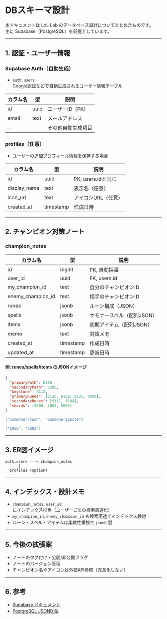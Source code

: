 # DBスキーマ設計

本ドキュメントは LoL Lab のデータベース設計についてまとめたものです。  
主に Supabase（PostgreSQL）を前提としています。

---

## 1. 認証・ユーザー情報

### Supabase Auth（自動生成）

- `auth.users`  
  Google認証などで自動生成されるユーザー情報テーブル

| カラム名      | 型      | 説明                |
| ------------- | ------- | ------------------- |
| id            | uuid    | ユーザーID（PK）    |
| email         | text    | メールアドレス      |
| ...           |         | その他自動生成項目  |

### profiles（任意）

- ユーザーの追加プロフィール情報を保存する場合

| カラム名      | 型         | 説明                |
| ------------- | ---------- | ------------------- |
| id            | uuid       | PK, users.idと同じ  |
| display_name  | text       | 表示名（任意）      |
| icon_url      | text       | アイコンURL（任意） |
| created_at    | timestamp  | 作成日時            |

---

## 2. チャンピオン対策ノート

### champion_notes

| カラム名            | 型         | 説明                          |
| ------------------- | ---------- | ----------------------------- |
| id                  | bigint     | PK, 自動採番                  |
| user_id             | uuid       | FK, users.id                  |
| my_champion_id      | text       | 自分のチャンピオンID          |
| enemy_champion_id   | text       | 相手のチャンピオンID          |
| runes               | jsonb      | ルーン構成（JSON）            |
| spells              | jsonb      | サモナースペル（配列JSON）    |
| items               | jsonb      | 初期アイテム（配列JSON）      |
| memo                | text       | 対策メモ                      |
| created_at          | timestamp  | 作成日時                      |
| updated_at          | timestamp  | 更新日時                      |

#### 例: runes/spells/items のJSONイメージ

```json
{
  "primaryPath": 8100,
  "secondaryPath": 8200,
  "keystone": 8112,
  "primaryRunes": [8126, 8138, 8135, 8000],
  "secondaryRunes": [9111, 9104],
  "shards": [5008, 5008, 5002]
}
```

```json
["SummonerFlash", "SummonerIgnite"]
```

```json
["1055", "2003"]
```

---

## 3. ER図イメージ

```
auth.users ---< champion_notes
      |
  profiles (option)
```

---

## 4. インデックス・設計メモ

- `champion_notes.user_id` にインデックス推奨（ユーザーごとの検索高速化）
- `my_champion_id`, `enemy_champion_id` も検索用途でインデックス検討
- ルーン・スペル・アイテムは柔軟性重視で `jsonb` 型

---

## 5. 今後の拡張案

- ノートのタグ付け・公開/非公開フラグ
- ノートのバージョン管理
- チャンピオン名やアイコンは外部API参照（冗長化しない）

---

## 6. 参考

- [Supabase ドキュメント](https://supabase.com/docs)
- [PostgreSQL JSONB 型](https://www.postgresql.jp/document/14/html/datatype-json.html)
